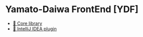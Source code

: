# Yamato-Daiwa FrontEnd [YDF]

* [📖 Core library](CoreLibrary/Package/README.md)
* [📖 IntelliJ IDEA plugin](IDEsPlugins/IntelliJ_IDEA/README.md)
